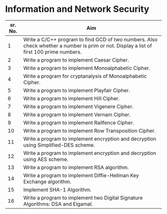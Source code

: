 # Information and Network Security
sr. No.|Aim
-------|---
1 |Write a C/C++ program to find GCD of two numbers. Also check whether a number is prim or not. Display a list of first 100 prime numbers.
2 |Write a program to implement Caesar Cipher.
3 |Write a program to implement Monoalphabetic Cipher.
4 |Write a program for cryptanalysis of Monoalphabetic Cipher.
5 |Write a program to implement Playfair Cipher.
6 |Write a program to implement Hill Cipher.
7 |Write a program to implement Vigenere Cipher.
8 |Write a program to implement Vernam Cipher.
9 |Write a program to implement Railfence Cipher.
10 |Write a program to implement Row Transposition Cipher.
11 |Write a program to implement encryption and decryption using Simplified-DES scheme.
12 |Write a program to implement encryption and decryption using AES scheme.
13 |Write a program to implement RSA algorithm.
14 |Write a program to implement Diffie-Hellman Key Exchange algorithm.
15 |Implement SHA-1 Algorithm.
16 |Write a program to implement two Digital Signature Algorithms: DSA and Elgamal.
